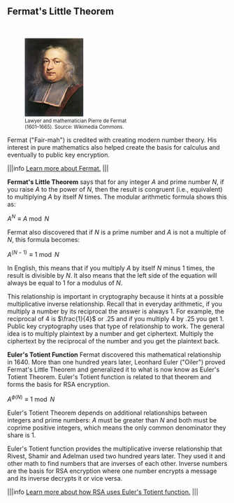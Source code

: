 ## Fermat's Little Theorem 
<br>
<figure class="snippetimg" style="margin: 10 auto;width:50%">
  <img src=".guides/img/Fermat.jpg" alt="Lawyer and mathematician Pierre de Fermat (1601 – 1665) 
*Source: Wikimedia Commons*">
  <figcaption style="font-size: 0.8em; text-align: left;">Lawyer and mathematician Pierre de Fermat (1601–1665). 
</brS>Source: Wikimedia Commons.</figcaption>
</figure>

Fermat ("Fair-mah") is credited with creating modern number theory. His interest in pure mathematics also helped create the basis for calculus and eventually to public key encryption.

|||info
[Learn more about Fermat.](http://www.storyofmathematics.com/17th_fermat.html.)
|||
<br>



**Fermat's Little Theorem** says that for any integer $A$ and prime number $N$, if you raise $A$ to the power of $N$, then the result is congruent (i.e., equivalent) to multiplying $A$ by itself $N$ times. The modular arithmetic formula shows this as:

$A^N \equiv A \bmod N$

Fermat also discovered that if $N$ is a prime number and $A$ is not a multiple of $N$, this formula becomes:

$A^{(N-1)} \equiv 1 \bmod N$

In English, this means that if you multiply $A$ by itself $N$ minus $1$ times, the result is divisible by $N$. It also means that the left side of the equation will always be equal to $1$ for a modulus of $N$.

This relationship is important in cryptography because it hints at a possible multiplicative inverse relationship. Recall that in everyday arithmetic, if you multiply a number by its reciprocal the answer is always $1$. For example, the reciprocal of $4$ is $\frac{1}{4}$ or $.25$ and if you multiply $4$ by $.25$ you get $1$. Public key cryptography uses that type of relationship to work. The general idea is to multiply plaintext by a number and get ciphertext. Multiply the ciphertext by the reciprocal of the number and you get the plaintext back.

**Euler's Totient Function** Fermat discovered this mathematical relationship in 1640. More than one hundred years later, Leonhard Euler ("Oiler") proved Fermat's Little Theorem and generalized it to what is now know as Euler's Totient Theorem. Euler's Totient function is related to that theorem and forms the basis for RSA encryption.

$A^{\phi(N)} \equiv 1 \bmod N$

Euler's Totient Theorem depends on additional relationships between integers and prime numbers: $A$ must be greater than $N$ and both must be coprime positive integers, which means the only common denominator they share is $1$. 

Euler's Totient function provides the multiplicative inverse relationship that Rivest, Shamir and Adelman used two hundred years later. They used it and other math to find numbers that are inverses of each other. Inverse numbers are the basis for RSA encryption where one number encrypts a message and its inverse decrypts it or vice versa.


|||info
[Learn more about how RSA uses Euler's Totient function.](http://web.math.princeton.edu/math_alive/1/Notes2.pdf)
|||



